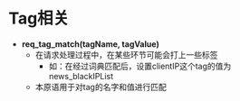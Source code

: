 # Tag相关

- **req_tag_match(tagName, tagValue)**
  - 在请求处理过程中，在某些环节可能会打上一些标签
    - 如：在经过词典匹配后，设置clientIP这个tag的值为news_blackIPList
  - 本原语用于对tag的名字和值进行匹配

